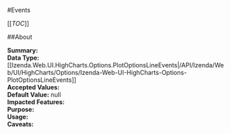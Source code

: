#Events

[[_TOC_]]

##About

**Summary:**   
**Data Type:** [[Izenda.Web.UI.HighCharts.Options.PlotOptionsLineEvents|/API/Izenda/Web/UI/HighCharts/Options/Izenda-Web-UI-HighCharts-Options-PlotOptionsLineEvents]]  
**Accepted Values:**   
**Default Value:** null  
**Impacted Features:**   
**Purpose:**   
**Usage:**   
**Caveats:**   


